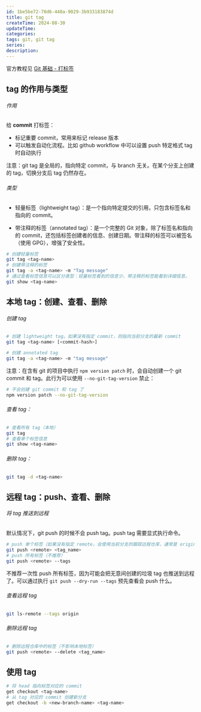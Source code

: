 ```yaml
---
id: 1be5be72-70d6-440a-9029-3b933183874d
title: git tag
createTime: 2024-08-30
updateTime:
categories:
tags: git, git tag
series:
description:
---
```


官方教程见 [Git 基础 - 打标签](https://git-scm.com/book/zh/v2/Git-%E5%9F%BA%E7%A1%80-%E6%89%93%E6%A0%87%E7%AD%BE)

## tag 的作用与类型

###### 作用

给 **commit** 打标签：

- 标记重要 commit，常用来标记 release 版本
- 可以触发自动化流程。比如 github workflow 中可以设置 push 特定格式 tag 时自动执行

注意：git tag 是全局的，指向特定 commit，与 branch 无关。在某个分支上创建的 tag，切换分支后 tag 仍然存在。

###### 类型

- 轻量标签（lightweight tag）：是一个指向特定提交的引用，只包含标签名和指向的 commit。

- 带注释的标签（annotated tag）：是一个完整的 Git 对象，除了标签名和指向的 commit，还包括标签创建者的信息、创建日期。带注释的标签可以被签名（使用 GPG），增强了安全性。

```bash
# 创建轻量标签
git tag <tag-name>
# 创建带注释的标签
git tag -a <tag-name> -m "Tag message"
# 通过查看标签信息可以区分类型：轻量标签看到的信息少，带注释的标签能看到详细信息。
git show <tag-name>
```

## 本地 tag：创建、查看、删除

###### 创建 tag

```bash
# 创建 lightweight tag。如果没有指定 commit，则指向当前分支的最新 commit
git tag <tag-name> [<commit-hash>]

# 创建 annotated tag
git tag -a <tag-name> -m "tag message"
```

注意：在含有 git 的项目中执行 `npm version patch` 时，会自动创建一个 git commit 和 tag。此行为可以使用 `--no-git-tag-version` 禁止：

```bash
# 不会创建 git commit 和 tag 了
npm version patch --no-git-tag-version
```

###### 查看 tag：

```bash
# 查看所有 tag（本地）
git tag
# 查看单个标签信息
git show <tag-name>
```

###### 删除 tag：

```bash
git tag -d <tag-name>
```

## 远程 tag：push、查看、删除

###### 将 tag 推送到远程

默认情况下，git push 的时候不会 push tag。push tag 需要显式执行命令。

```bash
# push 单个标签（如果没有指定 remote，会使用当前分支的跟踪远程仓库，通常是 origin）
git push <remote> <tag_name>
# push 所有标签（不推荐）
git push <remote> --tags
```

不推荐一次性 push 所有标签，因为可能会把无意间创建的垃圾 tag 也推送到远程了。可以通过执行 `git push --dry-run --tags` 预先查看会 push 什么。

###### 查看远程 tag

```bash
git ls-remote --tags origin
```

###### 删除远程 tag

```bash
# 删除远程仓库中的标签（不影响本地标签）
git push <remote> --delete <tag_name>
```

## 使用 tag

```bash
# 将 head 指向标签对应的 commit
get checkout <tag-name>
# 从 tag 对应的 commit 创建新分支
get checkout -b <new-branch-name> <tag-name>
```

